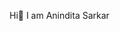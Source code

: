 Hi👋 I am Anindita Sarkar 

<!---
Ani261005/Ani261005 is a ✨ special ✨ repository because its `README.md` (this file) appears on your GitHub profile.
You can click the Preview link to take a look at your changes.
--->
